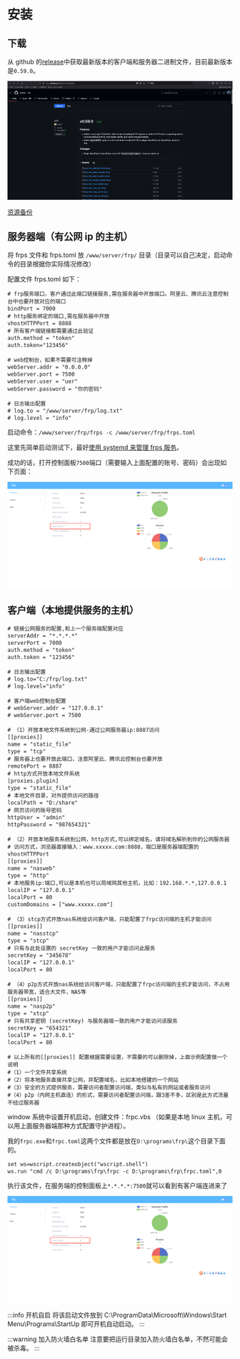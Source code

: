 # 安装

## 下载

从 github 的[release](https://github.com/fatedier/frp/releases)中获取最新版本的客户端和服务器二进制文件，目前最新版本是`0.59.0`。

![alt text](../../assets/pasted-file-image.png)

[资源备份](https://www.teambition.com/project/656db483127225c2ecd166ae/works/66b7f615fb784af50fcbdf4b)

## 服务器端（有公网 ip 的主机）

将 frps 文件和 frps.toml 放 `/www/server/frp/` 目录（目录可以自己决定，启动命令的目录根据你实际情况修改）

配置文件 frps.toml 如下：

```shell
# frp服务端口，客户通过此端口链接服务,需在服务器中开放端口。阿里云、腾讯云注意控制台中也要开放对应的端口
bindPort = 7000
# http服务绑定的端口,需在服务器中开放
vhostHTTPPort = 8888
# 所有客户端链接都需要通过此验证
auth.method = "token"
auth.token="123456"

# web控制台，如果不需要可注释掉
webServer.addr = "0.0.0.0"
webServer.port = 7500
webServer.user = "uer"
webServer.password = "你的密码"

# 日志输出配置
# log.to = "/www/server/frp/log.txt"
# log.level = "info"
```

启动命令：`/www/server/frp/frps -c /www/server/frp/frps.toml`

这里先简单启动测试下，最好[使用 systemd 来管理 frps 服务](./systemd)。

成功的话，打开控制面板`7500`端口（需要输入上面配置的账号、密码）会出现如下页面：

![alt text](../../assets/Pasted%20image%2020240811185317.png)

## 客户端（本地提供服务的主机）

```shell
# 链接公网服务的配置,和上一个服务端配置对应
serverAddr = "*.*.*.*"
serverPort = 7000
auth.method = "token"
auth.token = "123456"

# 日志输出配置
# log.to="C:/frp/log.txt"
# log.level="info"

# 客户端web控制台配置
# webServer.addr = "127.0.0.1"
# webServer.port = 7500

# （1）开放本地文件系统到公网-通过公网服务器ip:8887访问
[[proxies]]
name = "static_file"
type = "tcp"
# 服务器上也要开放此端口，注意阿里云、腾讯云控制台也要开放
remotePort = 8887
# http方式开放本地文件系统
[proxies.plugin]
type = "static_file"
# 本地文件目录，对外提供访问的路径
localPath = "D:/share"
# 网页访问的账号密码
httpUser = "admin"
httpPassword = "987654321"

# （2）开放本地服务系统到公网，http方式,可以绑定域名，请将域名解析到你的公网服务器
# 访问方式，浏览器直接输入：www.xxxxx.com:8888，端口是服务器端配置的vhostHTTPPort
[[proxies]]
name = "nasweb"
type = "http"
# 本地服务ip:端口,可以是本机也可以局域网其他主机，比如：192.168.*.*,127.0.0.1
localIP = "127.0.0.1"
localPort = 80
customDomains = ["www.xxxxx.com"]

# （3）stcp方式开放nas系统给访问客户端，只能配置了frpc访问端的主机才能访问
[[proxies]]
name = "nasstcp"
type = "stcp"
# 只有与此处设置的 secretKey 一致的用户才能访问此服务
secretKey = "345678"
localIP = "127.0.0.1"
localPort = 80

# （4）p2p方式开放nas系统给访问客户端，只能配置了frpc访问端的主机才能访问，不占用服务器带宽，适合大文件，NAS等
[[proxies]]
name = "nasp2p"
type = "xtcp"
# 只有共享密钥 (secretKey) 与服务器端一致的用户才能访问该服务
secretKey = "654321"
localIP = "127.0.0.1"
localPort = 80

# 以上所有的[[proxies]] 配置根据需要设置，不需要的可以删除掉，上面示例配置做一个说明
#（1）一个文件共享系统
#（2）将本地服务直接共享公网，并配置域名，比如本地搭建的一个网站
#（3）安全的方式提供服务，需要访问者配置访问端，类似与私有的网站或者服务访问
#（4）p2p（内网主机直连）的形式，需要访问者配置访问端，跟3差不多，区别是此方式流量不经过服务器
```

window 系统中设置开机启动，创建文件：frpc.vbs （如果是本地 linux 主机，可以用上面服务器端那种方式配置守护进程）。

我的`frpc.exe`和`frpc.toml`这两个文件都是放在`D:\programs\frp\`这个目录下面的。

```vbs
set ws=wscript.createobject("wscript.shell")
ws.run "cmd /c D:\programs\frp\frpc -c D:\programs\frp\frpc.toml",0
```

执行该文件，在服务端的控制面板上`*.*.*.*:7500`就可以看到有客户端连进来了

![alt text](../../assets/Pasted%20image%2020240811185317.png)

:::info 开机自启
将该启动文件放到 C:\ProgramData\Microsoft\Windows\Start Menu\Programs\StartUp 即可开机自动启动。
:::

:::warning 加入防火墙白名单
注意要把运行目录加入防火墙白名单，不然可能会被杀毒。
:::
